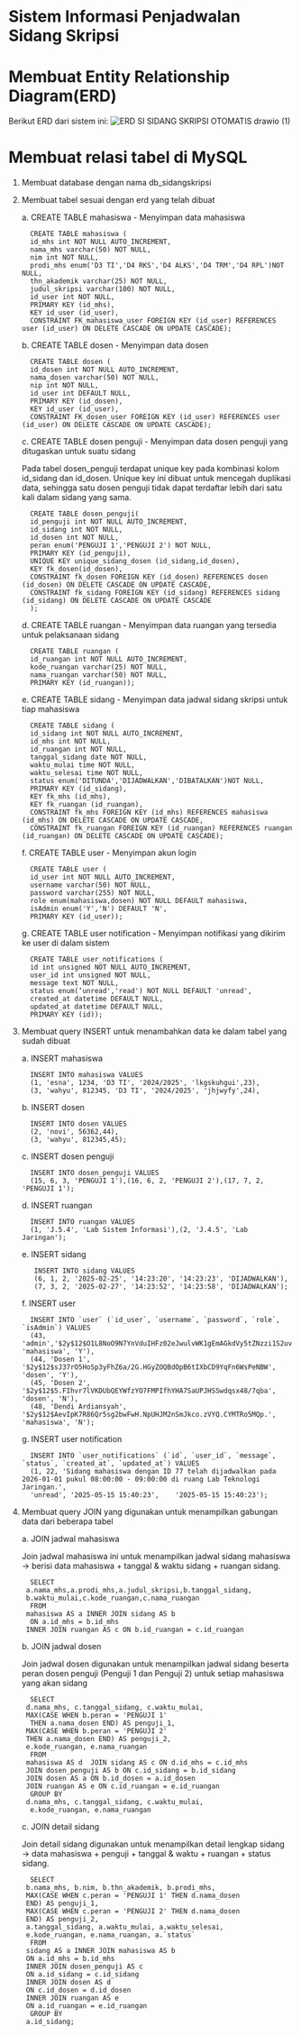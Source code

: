 # Sistem Informasi Penjadwalan Sidang Skripsi
# Membuat Entity Relationship Diagram(ERD)
Berikut ERD dari sistem ini:
![ERD SI SIDANG SKRIPSI OTOMATIS drawio (1)](https://github.com/user-attachments/assets/9ee82b1a-b86b-4320-8cc8-1153cca52e14)
# Membuat relasi tabel di MySQL
1. Membuat database dengan nama db_sidangskripsi
2. Membuat tabel sesuai dengan erd yang telah dibuat
   
   a. CREATE TABLE mahasiswa - Menyimpan data mahasiswa
   
         CREATE TABLE mahasiswa (
         id_mhs int NOT NULL AUTO_INCREMENT,
         nama_mhs varchar(50) NOT NULL,
         nim int NOT NULL,
         prodi_mhs enum('D3 TI','D4 RKS','D4 ALKS','D4 TRM','D4 RPL')NOT NULL,
         thn_akademik varchar(25) NOT NULL,
         judul_skripsi varchar(100) NOT NULL,
         id_user int NOT NULL,
         PRIMARY KEY (id_mhs),
         KEY id_user (id_user),
         CONSTRAINT FK_mahasiswa_user FOREIGN KEY (id_user) REFERENCES user (id_user) ON DELETE CASCADE ON UPDATE CASCADE);
   
   b. CREATE TABLE dosen - Menyimpan data dosen
   
         CREATE TABLE dosen (
         id_dosen int NOT NULL AUTO_INCREMENT,
         nama_dosen varchar(50) NOT NULL,
         nip int NOT NULL,
         id_user int DEFAULT NULL,
         PRIMARY KEY (id_dosen),
         KEY id_user (id_user),
         CONSTRAINT FK_dosen_user FOREIGN KEY (id_user) REFERENCES user (id_user) ON DELETE CASCADE ON UPDATE CASCADE);
   
   c. CREATE TABLE dosen penguji - Menyimpan data dosen penguji yang ditugaskan untuk suatu sidang
   
      Pada tabel dosen_penguji terdapat unique key pada kombinasi kolom id_sidang dan id_dosen. Unique key ini dibuat untuk mencegah duplikasi data, sehingga satu dosen penguji tidak dapat terdaftar lebih dari satu kali dalam sidang yang sama.

         CREATE TABLE dosen_penguji(
         id_penguji int NOT NULL AUTO_INCREMENT,
         id_sidang int NOT NULL,
         id_dosen int NOT NULL,
         peran enum('PENGUJI 1','PENGUJI 2') NOT NULL,
         PRIMARY KEY (id_penguji),
         UNIQUE KEY unique_sidang_dosen (id_sidang,id_dosen),
         KEY fk_dosen(id_dosen),
         CONSTRAINT fk_dosen FOREIGN KEY (id_dosen) REFERENCES dosen (id_dosen) ON DELETE CASCADE ON UPDATE CASCADE,
         CONSTRAINT fk_sidang FOREIGN KEY (id_sidang) REFERENCES sidang (id_sidang) ON DELETE CASCADE ON UPDATE CASCADE
         );

   d. CREATE TABLE ruangan - Menyimpan data ruangan yang tersedia untuk pelaksanaan sidang

         CREATE TABLE ruangan (
         id_ruangan int NOT NULL AUTO_INCREMENT,
         kode_ruangan varchar(25) NOT NULL,
         nama_ruangan varchar(50) NOT NULL,
         PRIMARY KEY (id_ruangan));

   e. CREATE TABLE sidang - Menyimpan data jadwal sidang skripsi untuk tiap mahasiswa

         CREATE TABLE sidang (
         id_sidang int NOT NULL AUTO_INCREMENT,
         id_mhs int NOT NULL,
         id_ruangan int NOT NULL,
         tanggal_sidang date NOT NULL,
         waktu_mulai time NOT NULL,
         waktu_selesai time NOT NULL,
         status enum('DITUNDA','DIJADWALKAN','DIBATALKAN')NOT NULL,
         PRIMARY KEY (id_sidang),
         KEY fk_mhs (id_mhs),
         KEY fk_ruangan (id_ruangan),
         CONSTRAINT fk_mhs FOREIGN KEY (id_mhs) REFERENCES mahasiswa (id_mhs) ON DELETE CASCADE ON UPDATE CASCADE,
         CONSTRAINT fk_ruangan FOREIGN KEY (id_ruangan) REFERENCES ruangan (id_ruangan) ON DELETE CASCADE ON UPDATE CASCADE);

   f. CREATE TABLE user - Menyimpan akun login

         CREATE TABLE user (
         id_user int NOT NULL AUTO_INCREMENT,
         username varchar(50) NOT NULL,
         password varchar(255) NOT NULL,
         role enum(mahasiswa,dosen) NOT NULL DEFAULT mahasiswa,
         isAdmin enum('Y','N') DEFAULT 'N',
         PRIMARY KEY (id_user));

   g. CREATE TABLE user notification - Menyimpan notifikasi yang dikirim ke user di dalam sistem

         CREATE TABLE user_notifications (
         id int unsigned NOT NULL AUTO_INCREMENT,
         user_id int unsigned NOT NULL,
         message text NOT NULL,
         status enum(‘unread','read') NOT NULL DEFAULT 'unread',
         created_at datetime DEFAULT NULL,
         updated_at datetime DEFAULT NULL,
         PRIMARY KEY (id));
   
4. Membuat query INSERT untuk menambahkan data ke dalam tabel yang sudah dibuat

   a. INSERT mahasiswa

         INSERT INTO mahasiswa VALUES 
         (1, 'esna', 1234, 'D3 TI', '2024/2025', 'lkgskuhgui',23),
         (3, 'wahyu', 812345, 'D3 TI', '2024/2025', 'jhjwyfy',24),
   
   b. INSERT dosen

         INSERT INTO dosen VALUES 
         (2, 'novi', 56362,44),
         (3, 'wahyu', 812345,45);

   c. INSERT dosen penguji

         INSERT INTO dosen_penguji VALUES 
         (15, 6, 3, 'PENGUJI 1'),(16, 6, 2, 'PENGUJI 2'),(17, 7, 2, 'PENGUJI 1');

   d. INSERT ruangan

         INSERT INTO ruangan VALUES
         (1, 'J.5.4', 'Lab Sistem Informasi'),(2, 'J.4.5', 'Lab Jaringan');

   e. INSERT sidang

          INSERT INTO sidang VALUES
          (6, 1, 2, '2025-02-25', '14:23:20', '14:23:23', 'DIJADWALKAN'),
          (7, 3, 2, '2025-02-27', '14:23:52', '14:23:58', 'DIJADWALKAN');

   f. INSERT user

         INSERT INTO `user` (`id_user`, `username`, `password`, `role`, `isAdmin`) VALUES
         (43, 'admin','$2y$12$O1L8NoO9N7YnVduIHFz02eJwulvWK1gEmAGkdVy5tZNzzi1S2uvdK', 'mahasiswa', 'Y'),
         (44, 'Dosen 1', '$2y$12$sJ37rO5HoSp3yFhZ6a/2G.HGyZOQBdOpB6tIXbCD9YqFn6WsPeNBW', 'dosen', 'Y'),
         (45, 'Dosen 2', '$2y$12$5.FIhvr7lVKDUbQEYWfzYO7FMPIfhYHA7SaUPJHSSwdqsx48/7qba', 'dosen', 'N'),
         (48, 'Dendi Ardiansyah', '$2y$12$AevIpK7R86Qr5sg2bwFwH.NpUHJM2nSmJkco.zVYQ.CYMTRo5MQp.', 'mahasiswa', 'N');

   g. INSERT user notification

         INSERT INTO `user_notifications` (`id`, `user_id`, `message`, `status`, `created_at`, `updated_at`) VALUES
         (1, 22, 'Sidang mahasiswa dengan ID 77 telah dijadwalkan pada 2026-01-01 pukul 08:00:00 - 09:00:00 di ruang Lab Teknologi Jaringan.',
         'unread', '2025-05-15 15:40:23',    '2025-05-15 15:40:23');

5. Membuat query JOIN yang digunakan untuk menampilkan gabungan data dari beberapa tabel

   a. JOIN jadwal mahasiswa
   
      Join jadwal mahasiswa ini untuk menampilkan jadwal sidang mahasiswa → berisi data mahasiswa + tanggal & waktu sidang + ruangan sidang.

         SELECT
      	a.nama_mhs,a.prodi_mhs,a.judul_skripsi,b.tanggal_sidang, 
      	b.waktu_mulai,c.kode_ruangan,c.nama_ruangan
         FROM
      	mahasiswa AS a INNER JOIN sidang AS b
         ON a.id_mhs = b.id_mhs
      	INNER JOIN ruangan AS c ON b.id_ruangan = c.id_ruangan

   b. JOIN jadwal dosen
   
      Join jadwal dosen digunakan untuk menampilkan jadwal sidang beserta peran dosen penguji (Penguji 1 dan Penguji 2) untuk setiap mahasiswa yang akan sidang

         SELECT
      	d.nama_mhs, c.tanggal_sidang, c.waktu_mulai, 
      	MAX(CASE WHEN b.peran = 'PENGUJI 1' 
         THEN a.nama_dosen END) AS penguji_1, 
      	MAX(CASE WHEN b.peran = 'PENGUJI 2'
       	THEN a.nama_dosen END) AS penguji_2, 
      	e.kode_ruangan, e.nama_ruangan
         FROM
      	mahasiswa AS d  JOIN sidang AS c ON d.id_mhs = c.id_mhs
      	JOIN dosen_penguji AS b ON c.id_sidang = b.id_sidang
      	JOIN dosen AS a ON b.id_dosen = a.id_dosen
      	JOIN ruangan AS e ON c.id_ruangan = e.id_ruangan
         GROUP BY
      	d.nama_mhs, c.tanggal_sidang, c.waktu_mulai, 
         e.kode_ruangan, e.nama_ruangan

   c. JOIN detail sidang
   
      Join detail sidang digunakan untuk menampilkan detail lengkap sidang → data mahasiswa + penguji + tanggal & waktu + ruangan + status sidang.

         SELECT
      	b.nama_mhs, b.nim, b.thn_akademik, b.prodi_mhs, 
      	MAX(CASE WHEN c.peran = 'PENGUJI 1' THEN d.nama_dosen
       	END) AS penguji_1, 
      	MAX(CASE WHEN c.peran = 'PENGUJI 2' THEN d.nama_dosen
       	END) AS penguji_2, 
      	a.tanggal_sidang, a.waktu_mulai, a.waktu_selesai, 
      	e.kode_ruangan, e.nama_ruangan, a.`status`
         FROM
      	sidang AS a INNER JOIN mahasiswa AS b
      	ON a.id_mhs = b.id_mhs
      	INNER JOIN dosen_penguji AS c
      	ON a.id_sidang = c.id_sidang
      	INNER JOIN dosen AS d
      	ON c.id_dosen = d.id_dosen
      	INNER JOIN ruangan AS e
      	ON a.id_ruangan = e.id_ruangan
         GROUP BY
      	a.id_sidang;

  



      









   
   



   

